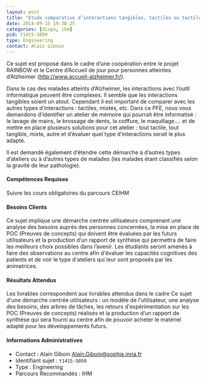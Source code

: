 ```yaml
---
layout: post
title: "Etude comparative d’interactions tangibles, tactiles ou tactiles et tangibles"
date: 2014-09-15 19:38:25
categories: [dispo, ihm]
pid: Y1415-S050
type: Engineering
contact: Alain Giboin
---
```

       
Ce sujet  est proposé dans le cadre d’une coopération entre le projet RAINBOW et le Centre d’Accueil de jour pour personnes atteintes d’Alzheimer (http://www.accueil-alzheimer.fr/).


Dans le cas des malades atteints d’Alzheimer, les interactions avec l’outil informatique peuvent être complexes. Il semble que les interactions tangibles soient un atout.
Cependant il est important de comparer avec les autres types d’interactions  : tactiles, mixtes, etc.
Dans ce PFE,  nous vous demandons d’identifier un atelier de mémoire qui pourrait être informatisé : le lavage de mains, le brossage de dents, la coiffure, le maquillage…. et de mettre en place plusieurs solutions pour cet atelier : tout tactile, tout tangible, mixte, autre et d’évaluer quel type d’interactions serait le plus adapté.

Il est demandé également d’étendre cette démarche à d’autres types d’ateliers ou à d’autres types de malades (les malades étant classifiés selon la gravité de leur pathologie).

#### Compétences Requises
Suivre les cours obligatoires du parcours CEIHM


#### Besoins Clients
Ce sujet implique une démarche centrée utilisateurs comprenant une analyse des besoins auprès des personnes concernées, la mise en place de POC (Preuves de concepts) qui doivent être évaluées par les futurs utilisateurs  et la production d’un rapport de synthèse qui permettra de faire les meilleurs choix possibles dans l’avenir. Les étudiants seront amenés à faire des observations au centre afin d'évaluer les capacités cognitives des patients et de voir le type d'ateliers qui leur sont proposés par les animatrices.

#### Résultats Attendus
Les livrables correspondent aux livrables attendus dans le cadre  Ce sujet d'une démarche centrée utilisateurs : un  modèle de l'utilisateur, une analyse des besoins, des arbres de tâches,  les retours d'expérimentation sur les  POC (Preuves de concepts)  réalisés et la production d’un rapport de synthèse qui sera fourni au centre afin de pouvoir acheter le matériel adapté pour les développements futurs.
     

#### Informations Administratives
  * Contact : Alain Giboin <Alain.Giboin@sophia.inria.fr>
  * Identifiant sujet : `Y1415-S050`
  * Type : Engineering
  * Parcours Recommandés : IHM
     